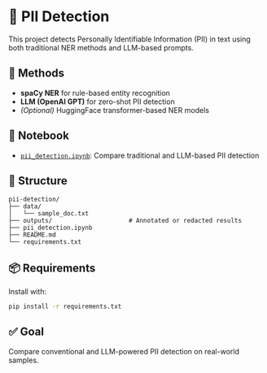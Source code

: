 # 🔐 PII Detection

This project detects Personally Identifiable Information (PII) in text using both traditional NER methods and LLM-based prompts.

## 🧠 Methods
- **spaCy NER** for rule-based entity recognition
- **LLM (OpenAI GPT)** for zero-shot PII detection
- *(Optional)* HuggingFace transformer-based NER models

## 📘 Notebook
- [`pii_detection.ipynb`](./pii_detection.ipynb): Compare traditional and LLM-based PII detection

## 📂 Structure
```
pii-detection/
├── data/
│   └── sample_doc.txt
├── outputs/                     # Annotated or redacted results
├── pii_detection.ipynb
├── README.md
└── requirements.txt
```

## 📦 Requirements
Install with:
```bash
pip install -r requirements.txt
```

## ✅ Goal
Compare conventional and LLM-powered PII detection on real-world samples.
